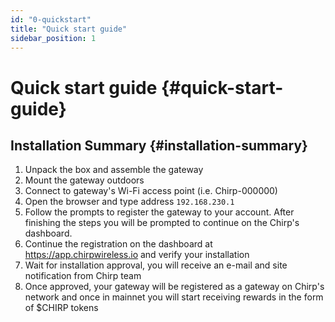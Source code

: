 ```yaml
---
id: "0-quickstart"
title: "Quick start guide"
sidebar_position: 1
---
```


# Quick start guide {#quick-start-guide}

## Installation Summary {#installation-summary}

1. Unpack the box and assemble the gateway
2. Mount the gateway outdoors
3. Connect to gateway's Wi-Fi access point (i.e. Chirp-000000)
4. Open the browser and type address `192.168.230.1`
5. Follow the prompts to register the gateway to your account. After finishing the steps you will be prompted to continue on the Chirp's dashboard.
6. Continue the registration on the dashboard at https://app.chirpwireless.io and verify your installation
7. Wait for installation approval, you will receive an e-mail and site notification from Chirp team
8. Once approved, your gateway will be registered as a gateway on Chirp's network and once in mainnet you will start receiving rewards in the form of $CHIRP tokens
